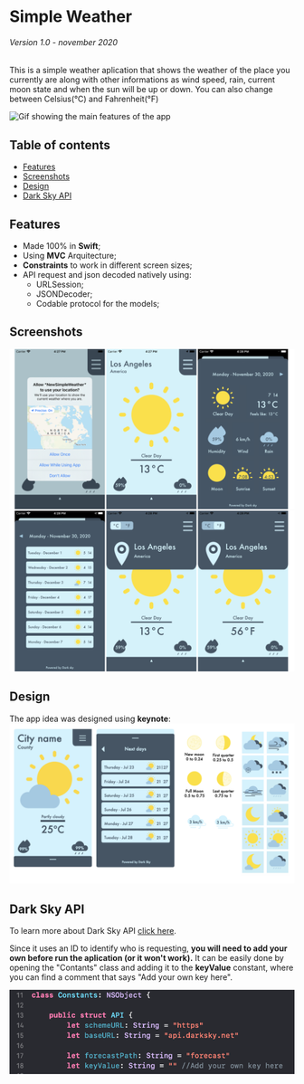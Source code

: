 
# Simple Weather
###### Version 1.0 - november 2020

This is a simple weather aplication that shows the weather of the place you currently are along with other informations as wind speed, rain, current moon state and when the sun will be up or down. You can also change between Celsius(°C) and Fahrenheit(°F)

![Gif showing the main features of the app](ReadmeFiles/demoNW.gif)



## Table of contents
* [Features](#features)
* [Screenshots](#screenshots)
* [Design](#design)
* [Dark Sky API](#api)

     

<a name="features"></a>
## Features
- Made 100% in **Swift**;
- Using **MVC** Arquitecture;
- **Constraints** to work in different screen sizes;
- API request and json decoded natively using:
    - URLSession;
    - JSONDecoder;
    - Codable protocol for the models;

      

<a name="screenshots"></a>
## Screenshots
![](ReadmeFiles/screens001.png)
![](ReadmeFiles/screens002.png)

      
     

<a name="design"></a>
## Design
The app idea was designed using **keynote**:
![](ReadmeFiles/design.png)
      
      
      

<a name="api"></a>
## Dark Sky API 
To learn more about Dark Sky API [click here](https://darksky.net/dev).
     
Since it uses an ID to identify who is requesting, **you will need to add your own before run the aplication (or it won't work).** It can be easily done by opening the "Contants" class and adding it to the **keyValue** constant, where you can find a comment that says "Add your own key here".

![Screenshots of the code where you need to add your own key for the app to make requisitions using the DarkSkyAPI](ReadmeFiles/KeyScreenshot.png)


